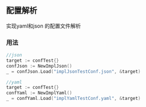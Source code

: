 ## 配置解析
实现yaml和json 的配置文件解析

### 用法
```go
//json
target := confTest{}
confJson := NewImplJson()
_ = confJson.Load("implJsonTestConf.json", &target)

//yaml
target := confTest{}
confYaml := NewImplYaml()
_ = confYaml.Load("implYamlTestConf.yaml", &target)
```